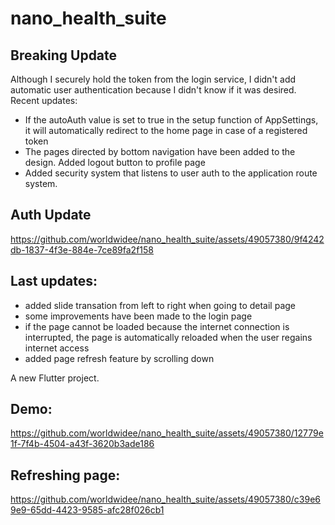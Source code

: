 # nano_health_suite

## Breaking Update
Although I securely hold the token from the login service, I didn't add automatic user authentication because I didn't know if it was desired. Recent updates:
* If the autoAuth value is set to true in the setup function of AppSettings, it will automatically redirect to the home page in case of a registered token
* The pages directed by bottom navigation have been added to the design. Added logout button to profile page
* Added security system that listens to user auth to the application route system. 

## Auth Update
https://github.com/worldwidee/nano_health_suite/assets/49057380/9f4242db-1837-4f3e-884e-7ce89fa2f158


## Last updates:
* added slide transation from left to right when going to detail page
* some improvements have been made to the login page
* if the page cannot be loaded because the internet connection is interrupted, the page is automatically reloaded when the user regains internet access
* added page refresh feature by scrolling down

A new Flutter project.

## Demo:
https://github.com/worldwidee/nano_health_suite/assets/49057380/12779e1f-7f4b-4504-a43f-3620b3ade186


## Refreshing page:
https://github.com/worldwidee/nano_health_suite/assets/49057380/c39e69e9-65dd-4423-9585-afc28f026cb1





